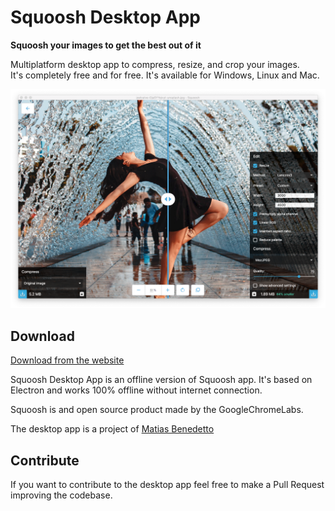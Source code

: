 # Squoosh Desktop App
**Squoosh your images to get the best out of it**

Multiplatform desktop app to compress, resize, and crop your images. <br/> It's completely free and for free.
It's available for Windows, Linux and Mac.

![Screenshot](screenshots/screenshot1.png)

## Download
[Download from the website](https://squoosh-desktop.now.sh/)

Squoosh Desktop App is an offline version of Squoosh app. It's based on Electron and works 100% offline without internet connection.

Squoosh is and open source product made by the GoogleChromeLabs.


The desktop app is a project of [Matias Benedetto](http://mebenedetto.com)

## Contribute
If you want to contribute to the desktop app feel free to make a Pull Request improving the codebase.
